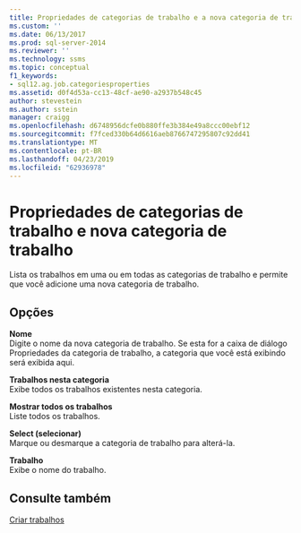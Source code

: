 ```yaml
---
title: Propriedades de categorias de trabalho e a nova categoria de trabalho | Microsoft Docs
ms.custom: ''
ms.date: 06/13/2017
ms.prod: sql-server-2014
ms.reviewer: ''
ms.technology: ssms
ms.topic: conceptual
f1_keywords:
- sql12.ag.job.categoriesproperties
ms.assetid: d0f4d53a-cc13-48cf-ae90-a2937b548c45
author: stevestein
ms.author: sstein
manager: craigg
ms.openlocfilehash: d6748956dcfe0b880ffe3b384e49a8ccc00ebf12
ms.sourcegitcommit: f7fced330b64d6616aeb8766747295807c92dd41
ms.translationtype: MT
ms.contentlocale: pt-BR
ms.lasthandoff: 04/23/2019
ms.locfileid: "62936978"
---
```

# <a name="job-categories-properties-and-new-job-category"></a>Propriedades de categorias de trabalho e nova categoria de trabalho
  Lista os trabalhos em uma ou em todas as categorias de trabalho e permite que você adicione uma nova categoria de trabalho.  
  
## <a name="options"></a>Opções  
 **Nome**  
 Digite o nome da nova categoria de trabalho. Se esta for a caixa de diálogo Propriedades da categoria de trabalho, a categoria que você está exibindo será exibida aqui.  
  
 **Trabalhos nesta categoria**  
 Exibe todos os trabalhos existentes nesta categoria.  
  
 **Mostrar todos os trabalhos**  
 Liste todos os trabalhos.  
  
 **Select (selecionar)**  
 Marque ou desmarque a categoria de trabalho para alterá-la.  
  
 **Trabalho**  
 Exibe o nome do trabalho.  
  
## <a name="see-also"></a>Consulte também  
 [Criar trabalhos](create-jobs.md)  
  
  
